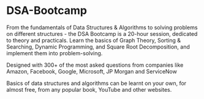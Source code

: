 # DSA-Bootcamp

From the fundamentals of Data Structures & Algorithms to solving problems on different structures - the DSA Bootcamp is a 20-hour session, dedicated to theory and practicals. Learn the basics of Graph Theory, Sorting & Searching, Dynamic Programming, and Square Root Decomposition, and implement them into problem-solving.

Designed with 300+ of the most asked questions from companies like Amazon, Facebook, Google, Microsoft, JP Morgan and ServiceNow

Basics of data structures and algorithms can be learnt on your own, for almost free, from any popular book, YouTube and other websites.
